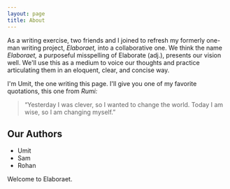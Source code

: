 ```yaml
---
layout: page
title: About
---
```

As a writing exercise, two friends and I joined to refresh my formerly one-man writing project, *Elaboraet,* into a collaborative one. We think the name *Elaboraet,* a purposeful misspelling of Elaborate (adj.), presents our vision well. We'll use this as a medium to voice our thoughts and practice articulating them in an eloquent, clear, and concise way. 

I'm Umit, the one writing this page. I'll give you one of my favorite quotations, this one from *Rumi:*

>“Yesterday I was clever, so I wanted to change the world. Today I am wise, so I am changing myself.”

## Our Authors
- Umit
- Sam
- Rohan

Welcome to Elaboraet.